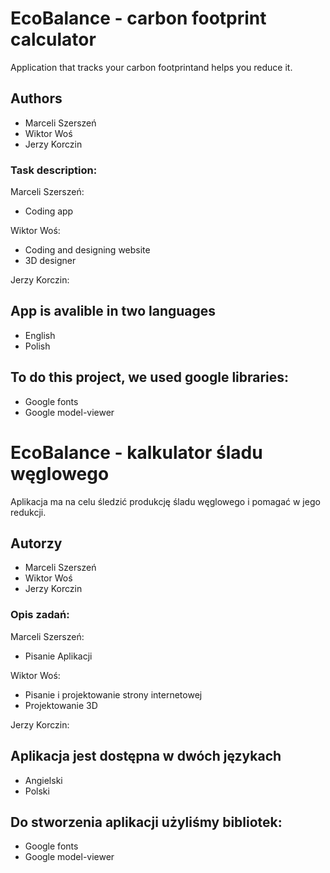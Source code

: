 # EcoBalance - carbon footprint calculator
Application that tracks your carbon footprintand helps you reduce it.

## Authors
- Marceli Szerszeń
- Wiktor Woś
- Jerzy Korczin

### Task description:
Marceli Szerszeń:
- Coding app

Wiktor Woś:
- Coding and designing website
- 3D designer

Jerzy Korczin:

## App is avalible in two languages
- English
- Polish

## To do this project, we used google libraries:
- Google fonts
- Google model-viewer

# EcoBalance - kalkulator śladu węglowego
Aplikacja ma na celu śledzić produkcję śladu węglowego i pomagać w jego redukcji.

## Autorzy
- Marceli Szerszeń
- Wiktor Woś
- Jerzy Korczin

### Opis zadań:
Marceli Szerszeń:
- Pisanie Aplikacji

Wiktor Woś:
- Pisanie i projektowanie strony internetowej
- Projektowanie 3D

Jerzy Korczin:

## Aplikacja jest dostępna w dwóch językach
- Angielski
- Polski

## Do stworzenia aplikacji użyliśmy bibliotek:
- Google fonts
- Google model-viewer
